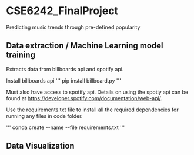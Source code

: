 # CSE6242_FinalProject
Predicting music trends through pre-defined popularity

## Data extraction / Machine Learning model training
Extracts data from billboards api and spotify api.

Install billboards api
'''
pip install billboard.py
'''

Must also have access to spotify api. Details on using the spotiy api can be found at https://developer.spotify.com/documentation/web-api/.

Use the requirements.txt file to install all the required dependencies for running any files in code folder.

'''
conda create --name <env> --file requirements.txt
'''

  
## Data Visualization
